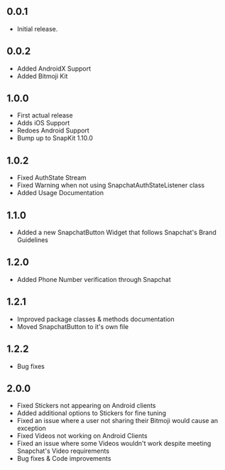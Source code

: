 ## 0.0.1

* Initial release.

## 0.0.2

* Added AndroidX Support
* Added Bitmoji Kit

## 1.0.0

* First actual release
* Adds iOS Support
* Redoes Android Support
* Bump up to SnapKit 1.10.0

## 1.0.2

* Fixed AuthState Stream
* Fixed Warning when not using SnapchatAuthStateListener class
* Added Usage Documentation

## 1.1.0

* Added a new SnapchatButton Widget that follows Snapchat's Brand Guidelines

## 1.2.0

* Added Phone Number verification through Snapchat

## 1.2.1

* Improved package classes & methods documentation
* Moved SnapchatButton to it's own file

## 1.2.2

* Bug fixes

## 2.0.0

* Fixed Stickers not appearing on Android clients
* Added additional options to Stickers for fine tuning
* Fixed an issue where a user not sharing their Bitmoji would cause an exception
* Fixed Videos not working on Android Clients
* Fixed an issue where some Videos wouldn't work despite meeting Snapchat's Video requirements
* Bug fixes & Code improvements